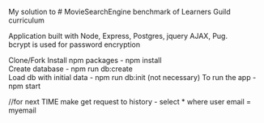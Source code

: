 My solution to # MovieSearchEngine benchmark of Learners Guild curriculum

Application built with Node, Express, Postgres, jquery AJAX, Pug.  
bcrypt is used for password encryption

Clone/Fork
Install npm packages - npm install  
Create database - npm run db:create  
Load db with initial data - npm run db:init  (not necessary)
To run the app - npm start  


//for next TIME
make get request to history - select * where user email = myemail
